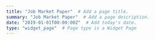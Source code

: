 ```yaml
---
title: "Job Market Paper"  # Add a page title.
summary: "Job Market Paper"  # Add a page description.
date: "2019-01-01T00:00:00Z"  # Add today's date.
type: "widget_page"  # Page type is a Widget Page
---
```

